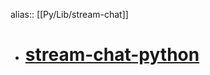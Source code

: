 alias:: [[Py/Lib/stream-chat]]

- # [stream-chat-python](https://github.com/GetStream/stream-chat-python)